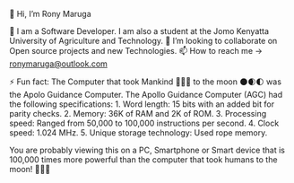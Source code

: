 👋 Hi, I’m Rony Maruga

🌱 I am a Software Developer. I am also a student at the Jomo Kenyatta University of Agriculture and Technology.
🤝 I’m looking to collaborate on Open source projects and new Technologies.
📫 How to reach me  ->  ronymaruga@outlook.com

⚡ Fun fact: 
            The Computer that took Mankind 🚀👨‍🚀 to the moon 🌑🌒🌓 was the Apolo Guidance Computer. 
            The Apollo Guidance Computer (AGC) had the following specifications:
                              1. Word length: 15 bits with an added bit for parity checks.
                              2. Memory: 36K of RAM and 2K of ROM.
                              3. Processing speed: Ranged from 50,000 to 100,000 instructions per second.
                              4. Clock speed: 1.024 MHz.
                              5. Unique storage technology: Used rope memory.

You are probably viewing this on a PC, Smartphone or Smart device that is 100,000 times more powerful than the computer that took humans to the moon! 🤯🤯🤯
                              

<!---
ron-ct/ron-ct is a ✨ special ✨ repository because its `README.md` (this file) appears on your GitHub profile.
You can click the Preview link to take a look at your changes.
--->
